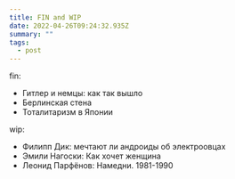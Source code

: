 ```yaml
---
title: FIN and WIP
date: 2022-04-26T09:24:32.935Z
summary: ""
tags:
  - post
---
```

fin:
- Гитлер и немцы: как так вышло
- Берлинская стена
- Тоталитаризм в Японии

wip:
- Филипп Дик: мечтают ли андроиды об электроовцах 
- Эмили Нагоски: Как хочет женщина 
- Леонид Парфёнов: Намедни. 1981-1990
